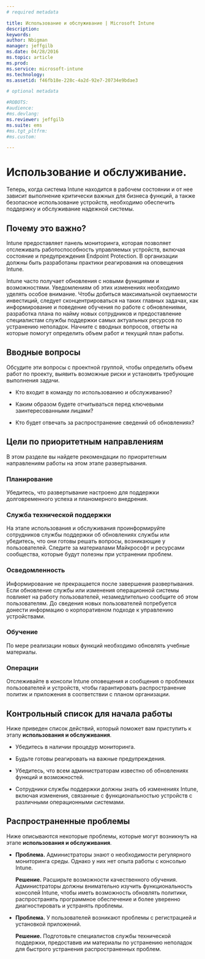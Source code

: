 ```yaml
---
# required metadata

title: Использование и обслуживание | Microsoft Intune
description:
keywords:
author: Nbigman
manager: jeffgilb
ms.date: 04/28/2016
ms.topic: article
ms.prod:
ms.service: microsoft-intune
ms.technology:
ms.assetid: f46fb18e-228c-4a2d-92e7-20734e9bdae3

# optional metadata

#ROBOTS:
#audience:
#ms.devlang:
ms.reviewer: jeffgilb
ms.suite: ems
#ms.tgt_pltfrm:
#ms.custom:

---
```


# Использование и обслуживание.
Теперь, когда система Intune находится в рабочем состоянии и от нее зависит выполнение критически важных для бизнеса функций, а также безопасное использование устройств, необходимо обеспечить поддержку и обслуживание надежной системы.

## Почему это важно?
Intune предоставляет панель мониторинга, которая позволяет отслеживать работоспособность управляемых устройств, включая состояние и предупреждения Endpoint Protection. В организации должны быть разработаны практики реагирования на оповещения Intune.

Intune часто получает обновления с новыми функциями и возможностями. Уведомлениям об этих изменениях необходимо уделять особое внимание.
Чтобы добиться максимальной окупаемости инвестиций, следует сконцентрироваться на таких главных задачах, как информирование и поведение обучения по работе с обновлениями, разработка плана по найму новых сотрудников и предоставление специалистам службы поддержки самых актуальных ресурсов по устранению неполадок.
Начните с вводных вопросов, ответы на которые помогут определить объем работ и текущий план работы.

## Вводные вопросы
Обсудите эти вопросы с проектной группой, чтобы определить объем работ по проекту, выявить возможные риски и установить требующие выполнения задачи.

-   Кто входит в команду по использованию и обслуживанию?

-   Каким образом будете отчитываться перед ключевыми заинтересованными лицами?

-   Кто будет отвечать за распространение сведений об обновлениях?

## Цели по приоритетным направлениям
В этом разделе вы найдете рекомендации по приоритетным направлениям работы на этом этапе развертывания.

### Планирование
Убедитесь, что развертывание настроено для поддержки долговременного успеха и планомерного внедрения.

### Служба технической поддержки
На этапе использования и обслуживания проинформируйте сотрудников службы поддержки об обновлениях службы или убедитесь, что они готовы решать вопросы, возникающие у пользователей. Следите за материалами Майкрософт и ресурсами сообщества, которые будут полезны при устранении проблем.

### Осведомленность
Информирование не прекращается после завершения развертывания. Если обновление службы или изменения операционной системы повлияет на работу пользователей, незамедлительно сообщите об этом пользователям. До сведения новых пользователей потребуется донести информацию о корпоративном подходе к управлению устройствами.

### Обучение
По мере реализации новых функций необходимо обновлять учебные материалы.

### Операции
Отслеживайте в консоли Intune оповещения и сообщения о проблемах пользователей и устройств, чтобы гарантировать распространение политик и приложения в соответствии с планом организации.

## Контрольный список для начала работы
Ниже приведен список действий, который поможет вам приступить к этапу **использования и обслуживания**.

-   Убедитесь в наличии процедур мониторинга.

-   Будьте готовы реагировать на важные предупреждения.

-   Убедитесь, что всем администраторам известно об обновлениях функций и возможностей.

-   Сотрудники службы поддержки должны знать об изменениях Intune, включая изменения, связанные с функциональностью устройств с различными операционными системами.

## Распространенные проблемы
Ниже описываются некоторые проблемы, которые могут возникнуть на этапе **использования и обслуживания**.

-   **Проблема.** Администраторы знают о необходимости регулярного мониторинга среды. Однако у них нет опыта работы с консолью Intune.

    **Решение.** Расширьте возможности качественного обучения. Администраторы должны внимательно изучить функциональность консолей Intune, чтобы иметь возможность обновлять политики, распространять программное обеспечение и более уверенно диагностировать и устранять проблемы.

-   **Проблема.** У пользователей возникают проблемы с регистрацией и установкой приложений.

    **Решение.** Подготовьте специалистов службы технической поддержки, предоставив им материалы по устранению неполадок для быстрого устранения распространенных проблем.


<!--HONumber=May16_HO2-->


